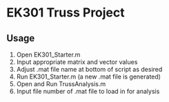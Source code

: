 # EK301 Truss Project

## Usage

1. Open EK301_Starter.m
2. Input appropriate matrix and vector values
3. Adjust .mat file name at bottom of script as desired
4. Run EK301_Starter.m (a new .mat file is generated)
5. Open and Run TrussAnalysis.m
6. Input file number of .mat file to load in for analysis